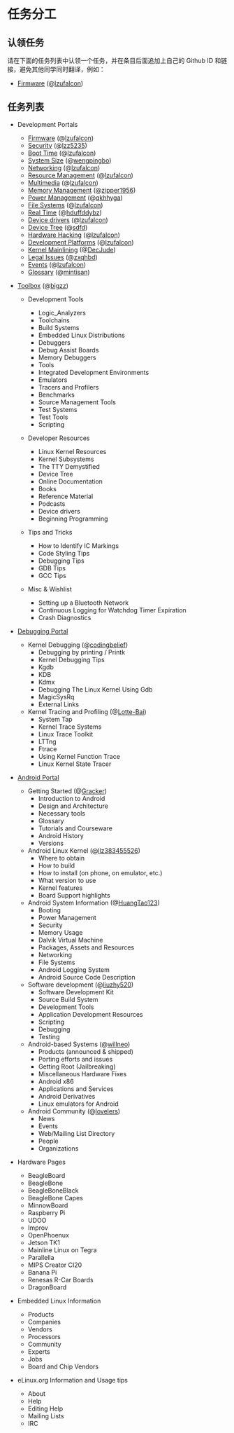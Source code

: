 # 任务分工

## 认领任务

请在下面的任务列表中认领一个任务，并在条目后面追加上自己的 Github ID 和链接，避免其他同学同时翻译，例如：

* [Firmware](http://eLinux.org/Firmware) (@[lzufalcon])

## 任务列表

* Development Portals

    * [Firmware](http://eLinux.org/Firmware) (@[lzufalcon])
    * [Security](http://elinux.org/Security) (@[lzz5235])
    * [Boot Time](http://elinux.org/Boot_Time) (@[lzufalcon])
    * [System Size](http://elinux.org/System_Size) (@[wengpingbo])
    * [Networking](http://elinux.org/Networking) (@[lzufalcon])
    * [Resource Management](http://elinux.org/Resource_Management) (@[lzufalcon])
    * [Multimedia](http://www.elinux.org/Multimedia) (@[lzufalcon])
    * [Memory Management](http://elinux.org/Memory_Management) (@[zipper1956])
    * [Power Management](http://www.elinux.org/Power_Management) (@[qkhhyga])
    * [File Systems](http://www.elinux.org/File_Systems) (@[lzufalcon])
    * [Real Time](http://www.elinux.org/Real_Time) (@[hduffddybz])
    * [Device drivers](http://www.elinux.org/Device_drivers) (@[lzufalcon])
    * [Device Tree](http://www.elinux.org/Device_Tree) (@[sdfd])
    * [Hardware Hacking](http://elinux.org/Hardware_Hacking) (@[lzufalcon])
    * [Development Platforms](http://elinux.org/Development_Platforms) (@[lzufalcon])
    * [Kernel Mainlining](http://elinux.org/Kernel_Mainlining) (@[DecJude])
    * [Legal Issues](http://www.elinux.org/Legal_Issues) (@[zxqhbd])
    * [Events](http://elinux.org/Events) (@[lzufalcon])
    * [Glossary](http://elinux.org/Glossary) (@[mintisan])

* [Toolbox](http://elinux.org/Toolbox) (@[bigzz])

    * Development Tools

        * Logic_Analyzers
        * Toolchains
        * Build Systems
        * Embedded Linux Distributions
        * Debuggers
        * Debug Assist Boards
        * Memory Debuggers
        * Tools
        * Integrated Development Environments
        * Emulators
        * Tracers and Profilers
        * Benchmarks
        * Source Management Tools
        * Test Systems
        * Test Tools
        * Scripting

    * Developer Resources

        * Linux Kernel Resources
        * Kernel Subsystems
        * The TTY Demystified
        * Device Tree
        * Online Documentation
        * Books
        * Reference Material
        * Podcasts
        * Device drivers
        * Beginning Programming

    * Tips and Tricks

        * How to Identify IC Markings
        * Code Styling Tips
        * Debugging Tips
        * GDB Tips
        * GCC Tips

    * Misc & Wishlist

        * Setting up a Bluetooth Network
        * Continuous Logging for Watchdog Timer Expiration
        * Crash Diagnostics

* [Debugging Portal](http://www.elinux.org/Debugging_Portal)
    * Kernel Debugging (@[codingbelief])
        * Debugging by printing / Printk
        * Kernel Debugging Tips
        * Kgdb
        * KDB
        * Kdmx
        * Debugging The Linux Kernel Using Gdb
        * MagicSysRq
        * External Links
    * Kernel Tracing and Profiling (@[Lotte-Bai])
        * System Tap
        * Kernel Trace Systems
        * Linux Trace Toolkit
        * LTTng
        * Ftrace
        * Using Kernel Function Trace
        * Linux Kernel State Tracer

* [Android Portal](http://elinux.org/Android_Portal)
    * Getting Started (@[Gracker])
        * Introduction to Android
        * Design and Architecture
        * Necessary tools
        * Glossary
        * Tutorials and Courseware
        * Android History
        * Versions
    * Android Linux Kernel (@[llz383455526])
        * Where to obtain
        * How to build
        * How to install (on phone, on emulator, etc.)
        * What version to use
        * Kernel features
        * Board Support highlights
    * Android System Information (@[HuangTao123])
        * Booting
        * Power Management
        * Security
        * Memory Usage
        * Dalvik Virtual Machine
        * Packages, Assets and Resources
        * Networking
        * File Systems
        * Android Logging System
        * Android Source Code Description
    * Software development (@[liuzhy520])
        * Software Development Kit
        * Source Build System
        * Development Tools
        * Application Development Resources
        * Scripting
        * Debugging
        * Testing
    * Android-based Systems (@[willneo])
        * Products (announced & shipped)
        * Porting efforts and issues
        * Getting Root (Jailbreaking)
        * Miscellaneous Hardware Fixes
        * Android x86
        * Applications and Services
        * Android Derivatives
        * Linux emulators for Android
    * Android Community (@[lovelers])
        * News
        * Events
        * Web/Mailing List Directory
        * People
        * Organizations

* Hardware Pages

    * BeagleBoard
    * BeagleBone
    * BeagleBoneBlack
    * BeagleBone Capes
    * MinnowBoard
    * Raspberry Pi
    * UDOO
    * Improv
    * OpenPhoenux
    * Jetson TK1
    * Mainline Linux on Tegra
    * Parallella
    * MIPS Creator CI20
    * Banana Pi
    * Renesas R-Car Boards
    * DragonBoard

* Embedded Linux Information

    * Products
    * Companies
    * Vendors
    * Processors
    * Community
    * Experts
    * Jobs
    * Board and Chip Vendors

* eLinux.org Information and Usage tips

    * About
    * Help
    * Editing Help
    * Mailing Lists
    * IRC

<!-- 参与者 -->

[lzufalcon]:https://github.com/lzufalcon
[zipper1956]:https://github.com/zipper1956
[codingbelief]:https://github.com/codingbelief
[huddy1985]:https://github.com/huddy1985
[sdfd]:https://github.com/sdfd
[bigzz]:https://github.com/bigzz
[csuhawk]:https://github.com/csuhawk
[zxqhbd]:https://github.com/zxqhbd
[qkhhyga]:https://github.com/qkhhyga
[Lotte-Bai]:https://github.com/Lotte-Bai
[hduffddybz]:https://github.com/hduffddybz
[lzz5235]:https://github.com/lzz5235
[JackyBai]:https://github.com/JackyBai
[wengpingbo]:https://github.com/wengpingbo
[mintisan]:https://github.com/mintisan
[meaaiiaa]:https://github.com/meaaiiaa
[willneo]:https://github.com/willneo
[HuangTao123]:https://github.com/HuangTao123
[liuzhy520]:https://github.com/liuzhy520
[apcwowo]:https://github.com/apcwowo
[Gracker]:https://github.com/Gracker
[lovelers]:https://github.com/lovelers
[llz383455526]:https://github.com/llz383455526
[DecJude]:https://github.com/DecJude
[ibrother]:https://github.com/ibrother
